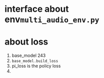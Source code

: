 # interface about env`multi_audio_env.py`
# about loss
1. base_model 243 
2. ``base_model.build_loss``
3. pi_loss is the policy loss
4. 